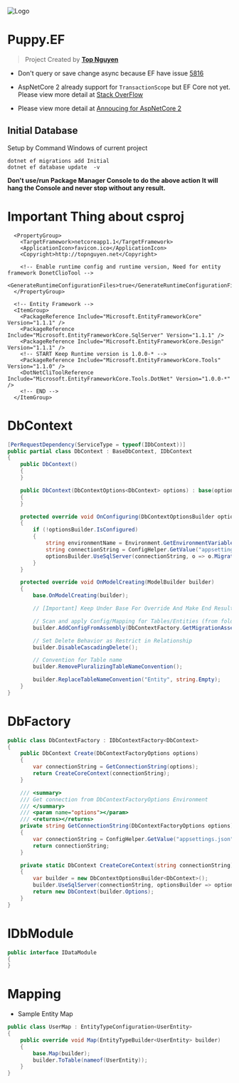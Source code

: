 ﻿![Logo](favicon.ico)
# Puppy.EF
> Project Created by [**Top Nguyen**](http://topnguyen.net)

- Don't query or save change async because EF have issue [5816](https://github.com/aspnet/EntityFrameworkCore/issues/5816)

- AspNetCore 2 already support for `TransactionScope` but EF Core not yet. Please view more detail at [Stack OverFlow](https://stackoverflow.com/questions/46577551/ef-core-2-0-transactionscope-error)

- Please view more detail at [Annoucing for AspNetCore 2](https://blogs.msdn.microsoft.com/dotnet/2017/05/12/announcing-ef-core-2-0-preview-1/)

## Initial Database
Setup by Command Windows of current project 

```markup
dotnet ef migrations add Initial
dotnet ef database update  -v
```

**Don't use/run Package Manager Console to do the above action**
**It will hang the Console and never stop without any result.**

# Important Thing about csproj

```markup
  <PropertyGroup>
    <TargetFramework>netcoreapp1.1</TargetFramework>
    <ApplicationIcon>favicon.ico</ApplicationIcon>
    <Copyright>http://topnguyen.net</Copyright>
    
    <!-- Enable runtime config and runtime version, Need for entity framework DonetClioTool -->
    <GenerateRuntimeConfigurationFiles>true</GenerateRuntimeConfigurationFiles>
  </PropertyGroup>

  <!-- Entity Framework -->
  <ItemGroup>
    <PackageReference Include="Microsoft.EntityFrameworkCore" Version="1.1.1" />
    <PackageReference Include="Microsoft.EntityFrameworkCore.SqlServer" Version="1.1.1" />
    <PackageReference Include="Microsoft.EntityFrameworkCore.Design" Version="1.1.1" />
    <!-- START Keep Runtime version is 1.0.0-* -->
    <PackageReference Include="Microsoft.EntityFrameworkCore.Tools" Version="1.1.0" />
    <DotNetCliToolReference Include="Microsoft.EntityFrameworkCore.Tools.DotNet" Version="1.0.0-*" />
    <!-- END -->
  </ItemGroup>
```

# DbContext

```csharp
[PerRequestDependency(ServiceType = typeof(IDbContext))]
public partial class DbContext : BaseDbContext, IDbContext
{
    public DbContext()
    {
    }

    public DbContext(DbContextOptions<DbContext> options) : base(options)
    {
    }

    protected override void OnConfiguring(DbContextOptionsBuilder optionsBuilder)
    {
        if (!optionsBuilder.IsConfigured)
        {
            string environmentName = Environment.GetEnvironmentVariable("ASPNETCORE_ENVIRONMENT");
            string connectionString = ConfigHelper.GetValue("appsettings.json", $"ConnectionStrings:{environmentName}");
            optionsBuilder.UseSqlServer(connectionString, o => o.MigrationsAssembly(typeof(IDataModule).GetTypeInfo().Assembly.GetName().Name));
        }
    }

    protected override void OnModelCreating(ModelBuilder builder)
    {
        base.OnModelCreating(builder);

        // [Important] Keep Under Base For Override And Make End Result

        // Scan and apply Config/Mapping for Tables/Entities (from folder "Map")
        builder.AddConfigFromAssembly(DbContextFactory.GetMigrationAssembly());

        // Set Delete Behavior as Restrict in Relationship
        builder.DisableCascadingDelete();

        // Convention for Table name
        builder.RemovePluralizingTableNameConvention();

        builder.ReplaceTableNameConvention("Entity", string.Empty);
    }
}
```

# DbFactory
```csharp
public class DbContextFactory : IDbContextFactory<DbContext>
{
    public DbContext Create(DbContextFactoryOptions options)
    {
        var connectionString = GetConnectionString(options);
        return CreateCoreContext(connectionString);
    }

    /// <summary>
    /// Get connection from DbContextFactoryOptions Environment
    /// </summary>
    /// <param name="options"></param>
    /// <returns></returns>
    private string GetConnectionString(DbContextFactoryOptions options)
    {
        var connectionString = ConfigHelper.GetValue("appsettings.json", $"ConnectionStrings:{options.EnvironmentName}");
        return connectionString;
    }

    private static DbContext CreateCoreContext(string connectionString)
    {
        var builder = new DbContextOptionsBuilder<DbContext>();
        builder.UseSqlServer(connectionString, optionsBuilder => optionsBuilder.MigrationsAssembly(typeof(IDataModule).GetTypeInfo().Assembly.GetName().Name));
        return new DbContext(builder.Options);
    }
}
```

# IDbModule
```csharp
public interface IDataModule
{
}
```

# Mapping
- Sample Entity Map
```csharp
public class UserMap : EntityTypeConfiguration<UserEntity>
{
    public override void Map(EntityTypeBuilder<UserEntity> builder)
    {
        base.Map(builder);
        builder.ToTable(nameof(UserEntity));
    }
}
```